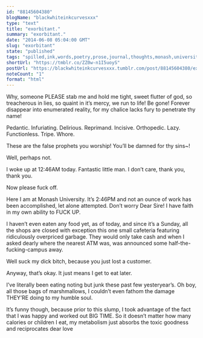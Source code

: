 ```yaml
---
id: "88145604380"
blogName: "blackwhiteinkcurvesxxx"
type: "text"
title: "exorbitant."
summary: "exorbitant."
date: "2014-06-08 05:04:00 GMT"
slug: "exorbitant"
state: "published"
tags: "spilled,ink,words,poetry,prose,journal,thoughts,monash,university,assignment,depression"
shortUrl: "https://tmblr.co/ZZ0w-n1I5uoyS"
postUrl: "https://blackwhiteinkcurvesxxx.tumblr.com/post/88145604380/exorbitant"
noteCount: "1"
format: "html"
---
```


Why, someone PLEASE stab me and hold me tight, sweet flutter of god, so treacherous in lies, so quaint in it’s mercy, we run to life! Be gone! Forever disappear into enumerated reality, for my chalice lacks fury to penetrate thy name!

Pedantic. Infuriating. Delirious. Reprimand. Incisive. Orthopedic. Lazy. Functionless. Tripe. Whore. 

These are the false prophets you worship! You’ll be damned for thy sins~!

Well, perhaps not. 

I woke up at 12:46AM today. Fantastic little man. I don’t care, thank you, thank you.

Now please fuck off.

Here I am at Monash University. It’s 2:46PM and not an ounce of work has been accomplished, let alone attempted. Don’t worry Dear Sire! I have faith in my own ability to FUCK UP.

I haven’t even eaten any food yet, as of today, and since it’s a Sunday, all the shops are closed with exception this one small cafeteria featuring ridiculously overpriced garbage. They would only take cash and when I asked dearly where the nearest ATM was, was announced some half-the-fucking-campus away. 

Well suck my dick bitch, because you just lost a customer. 

Anyway, that’s okay. It just means I get to eat later.

I’ve literally been eating noting but junk these past few yesteryear’s. Oh boy, all those bags of marshmallows, I couldn’t even fathom the damage THEY’RE doing to my humble soul.

It’s funny though, because prior to this slump, I took advantage of the fact that I was happy and worked out BIG TIME. So it doesn’t matter how many calories or children I eat, my metabolism just absorbs the toxic goodness and reciprocates dear love